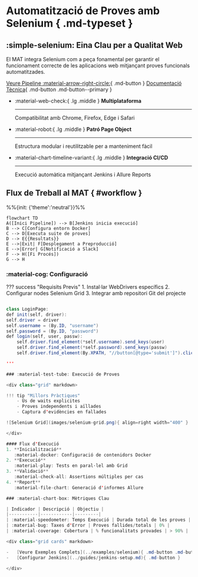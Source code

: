 # Automatització de Proves amb Selenium { .md-typeset }

<div class="hero" markdown>

## :simple-selenium: Eina Clau per a Qualitat Web

El MAT integra Selenium com a peça fonamental per garantir el funcionament correcte de les aplicacions web mitjançant proves funcionals automatitzades.

[Veure Pipeline :material-arrow-right-circle:](../mat/pipeline.md){ .md-button }
[Documentació Tècnica](https://www.selenium.dev){ .md-button .md-button--primary }

</div>

<div class="grid cards" markdown>

-   :material-web-check:{ .lg .middle } __Multiplataforma__
    
    ---
    
    Compatibilitat amb Chrome, Firefox, Edge i Safari
    
-   :material-robot:{ .lg .middle } __Patró Page Object__
    
    ---
    
    Estructura modular i reutilitzable per a manteniment fàcil
    
-   :material-chart-timeline-variant:{ .lg .middle } __Integració CI/CD__
    
    ---
    
    Execució automàtica mitjançant Jenkins i Allure Reports

</div>

## Flux de Treball al MAT { #workflow }

%%{init: {'theme':'neutral'}}%%

```mermaid
flowchart TD
A([Inici Pipeline]) --> B[Jenkins inicia execució]
B --> C[Configura entorn Docker]
C --> D[Executa suite de proves]
D --> E{{Resultats}}
E -->|Èxit| F[Desplegament a Preproducció]
E -->|Error| G[Notificació a Slack]
F --> H([Fi Procés])
G --> H
```

### :material-cog: Configuració

??? success "Requisits Previs"
    1. Instal·lar WebDrivers específics
    2. Configurar nodes Selenium Grid
    3. Integrar amb repositori Git del projecte

```java

class LoginPage:
def init(self, driver):
self.driver = driver
self.username = (By.ID, "username")
self.password = (By.ID, "password")
def login(self, user, passw):
    self.driver.find_element(*self.username).send_keys(user)
    self.driver.find_element(*self.password).send_keys(passw)
    self.driver.find_element(By.XPATH, "//button[@type='submit']").click()

''' 

### :material-test-tube: Execució de Proves

<div class="grid" markdown>

!!! tip "Millors Pràctiques"
    - Ús de waits explicites
    - Proves independents i aïllades
    - Captura d'evidències en fallades

![Selenium Grid](images/selenium-grid.png){ align=right width="400" }

</div>

#### Flux d'Execució
1. **Inicialització**  
   :material-docker: Configuració de contenidors Docker
2. **Execució**  
   :material-play: Tests en paral·lel amb Grid
3. **Validació**  
   :material-check-all: Assertions múltiples per cas
4. **Report**  
   :material-file-chart: Generació d'informes Allure

### :material-chart-box: Mètriques Clau

| Indicador | Descripció | Objectiu |
|-----------|------------|---------|
| :material-speedometer: Temps Execució | Durada total de les proves | < 15 min |
| :material-bug: Taxes d'Error | Proves fallides/totals | 0% |
| :material-coverage: Cobertura | % funcionalitats provades | > 90% |

<div class="grid cards" markdown>

-   [Veure Exemples Complets](../examples/selenium){ .md-button .md-button--primary }
-   [Configurar Jenkins](../guides/jenkins-setup.md){ .md-button }

</div>

